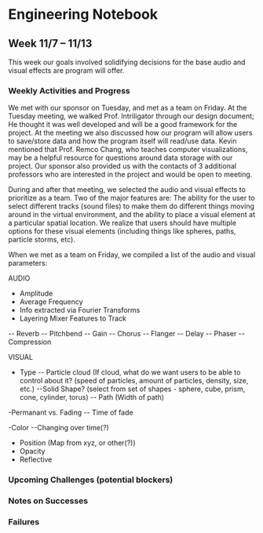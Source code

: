 # Engineering Notebook 
## Week 11/7 – 11/13
This week our goals involved solidifying decisions for the base audio and visual effects are program will offer.

### Weekly Activities and Progress
We met with our sponsor on Tuesday, and met as a team on Friday. 
At the Tuesday meeting, we walked Prof. Intriligator through our design document; He thought it was well developed and will be a good framework for the project. At the meeting we also discussed how our program will allow users to save/store data and how the program itself will read/use data. Kevin mentioned that Prof. Remco Chang, who teaches computer visualizations, may be a helpful resource for questions around data storage with our project. Our sponsor also provided us with the contacts of 3 additional professors who are interested in the project and would be open to meeting. 

During and after that meeting, we selected the audio and visual effects to prioritize as a team. Two of the major features are: The ability for the user to select different tracks (sound files) to make them do different things moving around in the virtual environment, and the ability to place a visual element at a particular spatial location. We realize that users should have multiple options for these visual elements (including things like spheres, paths, particle storms, etc).

When we met as a team on Friday, we compiled a list of the audio and visual parameters:

AUDIO

- Amplitude
- Average Frequency
- Info extracted via Fourier Transforms
- Layering Mixer Features to Track 

-- Reverb
-- Pitchbend
-- Gain
-- Chorus
-- Flanger
-- Delay
-- Phaser
-- Compression

VISUAL

- Type
-- Particle cloud (If cloud, what do we want users to be able to control about it? (speed of particles, amount of particles, density, size, etc.)
--Solid Shape? (select from set of shapes - sphere, cube, prism, cone, cylinder, torus)
-- Path (Width of path)

-Permanant vs. Fading
-- Time of fade

-Color
--Changing over time(?)

- Position (Map from xyz, or other(?))
- Opacity
- Reflective
### Upcoming Challenges (potential blockers)

### Notes on Successes

### Failures
